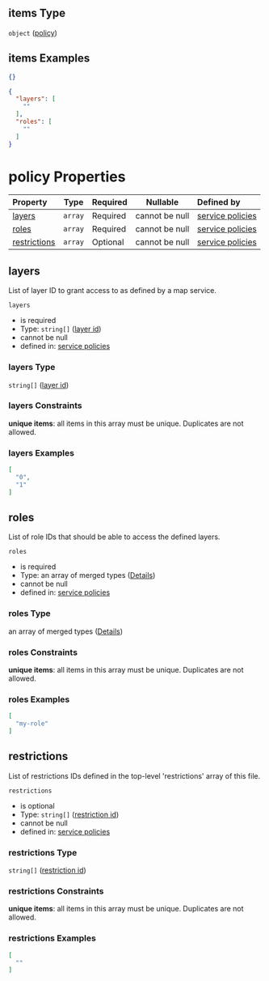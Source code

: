 ## items Type

`object` ([policy](policies-definitions-policy.md))

## items Examples

```json
{}
```

```json
{
  "layers": [
    ""
  ],
  "roles": [
    ""
  ]
}
```

# policy Properties

| Property                      | Type    | Required | Nullable       | Defined by                                                                                                                                                                                                                   |
| :---------------------------- | ------- | -------- | -------------- | :--------------------------------------------------------------------------------------------------------------------------------------------------------------------------------------------------------------------------- |
| [layers](#layers)             | `array` | Required | cannot be null | [service policies](policies-definitions-layers-array.md "https&#x3A;//raw.githubusercontent.com/conterra/policies-json/master/schema/policies.schema.json#/definitions/policies-item-type/properties/layers")                |
| [roles](#roles)               | `array` | Required | cannot be null | [service policies](policies-definitions-roles-array.md "https&#x3A;//raw.githubusercontent.com/conterra/policies-json/master/schema/policies.schema.json#/definitions/policies-item-type/properties/roles")                  |
| [restrictions](#restrictions) | `array` | Optional | cannot be null | [service policies](policies-definitions-restrictions-id-array.md "https&#x3A;//raw.githubusercontent.com/conterra/policies-json/master/schema/policies.schema.json#/definitions/policies-item-type/properties/restrictions") |

## layers

List of layer ID to grant access to as defined by a map service.


`layers`

-   is required
-   Type: `string[]` ([layer id](policies-definitions-layers-array-layer-id.md))
-   cannot be null
-   defined in: [service policies](policies-definitions-layers-array.md "https&#x3A;//raw.githubusercontent.com/conterra/policies-json/master/schema/policies.schema.json#/definitions/policies-item-type/properties/layers")

### layers Type

`string[]` ([layer id](policies-definitions-layers-array-layer-id.md))

### layers Constraints

**unique items**: all items in this array must be unique. Duplicates are not allowed.

### layers Examples

```json
[
  "0",
  "1"
]
```

## roles

List of role IDs that should be able to access the defined layers.


`roles`

-   is required
-   Type: an array of merged types ([Details](policies-definitions-roles-array-items.md))
-   cannot be null
-   defined in: [service policies](policies-definitions-roles-array.md "https&#x3A;//raw.githubusercontent.com/conterra/policies-json/master/schema/policies.schema.json#/definitions/policies-item-type/properties/roles")

### roles Type

an array of merged types ([Details](policies-definitions-roles-array-items.md))

### roles Constraints

**unique items**: all items in this array must be unique. Duplicates are not allowed.

### roles Examples

```json
[
  "my-role"
]
```

## restrictions

List of restrictions IDs defined in the top-level 'restrictions' array of this file.


`restrictions`

-   is optional
-   Type: `string[]` ([restriction id](policies-definitions-restrictions-id-array-restriction-id.md))
-   cannot be null
-   defined in: [service policies](policies-definitions-restrictions-id-array.md "https&#x3A;//raw.githubusercontent.com/conterra/policies-json/master/schema/policies.schema.json#/definitions/policies-item-type/properties/restrictions")

### restrictions Type

`string[]` ([restriction id](policies-definitions-restrictions-id-array-restriction-id.md))

### restrictions Constraints

**unique items**: all items in this array must be unique. Duplicates are not allowed.

### restrictions Examples

```json
[
  ""
]
```
